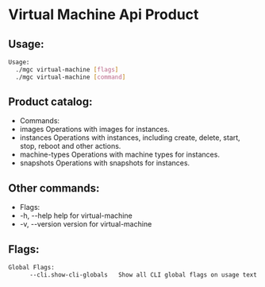 # Virtual Machine Api Product

## Usage:
```bash
Usage:
  ./mgc virtual-machine [flags]
  ./mgc virtual-machine [command]
```

## Product catalog:
- Commands:
- images        Operations with images for instances.
- instances     Operations with instances, including create, delete, start, stop, reboot and other actions.
- machine-types Operations with machine types for instances.
- snapshots     Operations with snapshots for instances.

## Other commands:
- Flags:
- -h, --help      help for virtual-machine
- -v, --version   version for virtual-machine

## Flags:
```bash
Global Flags:
      --cli.show-cli-globals   Show all CLI global flags on usage text
```


